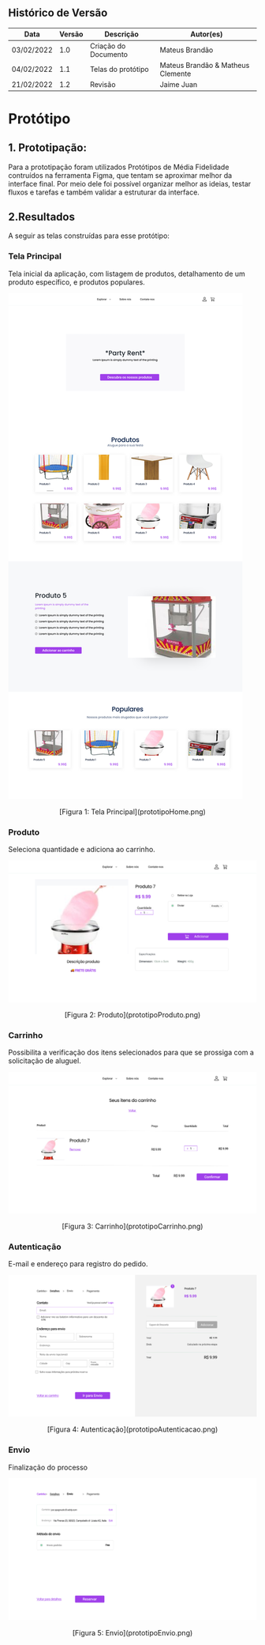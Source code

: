 
## Histórico de Versão

| Data       | Versão | Descrição            | Autor(es)    |
| ---------- | ------ | -------------------- | ------------ |
| 03/02/2022 | 1.0    | Criação do Documento | Mateus Brandão |
| 04/02/2022 | 1.1    | Telas do protótipo   | Mateus Brandâo & Matheus Clemente|
| 21/02/2022 | 1.2    | Revisão   | Jaime Juan |

# Protótipo
## 1. Prototipação:
Para a prototipação foram utilizados Protótipos de Média Fidelidade contruídos na ferramenta Figma, que tentam se aproximar melhor da interface final. Por meio dele foi possível organizar melhor as ideias, testar fluxos e tarefas e também validar a estruturar da interface.

## 2.Resultados
A seguir as telas construídas para esse protótipo:

### Tela Principal
Tela inicial da aplicação, com listagem de produtos, detalhamento de um produto específico, e produtos populares.

![Tela Principal](prototipoHome.png)

<center>[Figura 1: Tela Principal](prototipoHome.png)</center>

### Produto
Seleciona quantidade e adiciona ao carrinho.

![Produto](prototipoProduto.png)

<center>[Figura 2: Produto](prototipoProduto.png)</center>

### Carrinho
Possibilita a verificação dos itens selecionados para que se prossiga com a solicitação de aluguel.

![Carrinho](prototipoCarrinho.png)

<center>[Figura 3: Carrinho](prototipoCarrinho.png)</center>

### Autenticação
E-mail e endereço para registro do pedido.

![Autenticação](prototipoAutenticacao.png)

<center>[Figura 4: Autenticação](prototipoAutenticacao.png)</center>

### Envio
Finalização do processo

![Envio](prototipoEnvio.png)

<center>[Figura 5: Envio](prototipoEnvio.png)</center>
